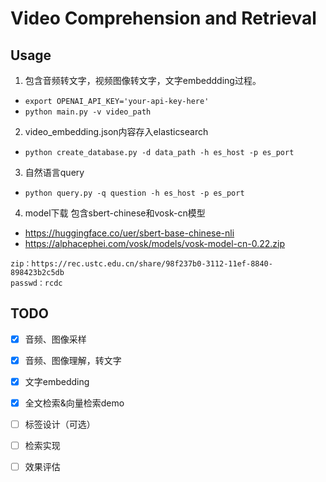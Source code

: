 # Video Comprehension and Retrieval

## Usage
1. 包含音频转文字，视频图像转文字，文字embeddding过程。

- `export OPENAI_API_KEY='your-api-key-here'`
- `python main.py -v video_path`

2. video_embedding.json内容存入elasticsearch
- `python create_database.py -d data_path -h es_host -p es_port`

3. 自然语言query
- `python query.py -q question -h es_host -p es_port`

4. model下载
包含sbert-chinese和vosk-cn模型
- https://huggingface.co/uer/sbert-base-chinese-nli
- https://alphacephei.com/vosk/models/vosk-model-cn-0.22.zip
``` 
zip：https://rec.ustc.edu.cn/share/98f237b0-3112-11ef-8840-898423b2c5db
passwd：rcdc
```

## TODO

- [x] 音频、图像采样
- [x] 音频、图像理解，转文字
- [x] 文字embedding
- [x] 全文检索&向量检索demo
- [ ] 标签设计（可选）
- [ ] 检索实现
- [ ] 效果评估



